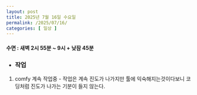```yaml
---
layout: post
title: 2025년 7월 16일 수요일
permalink: /2025/07/16/
categories: [ 일상 ]
---
```

#### 수면 : 새벽 2시 55분 ~ 9시 + 낮잠 45분

* ### 작업
1. comfy 계속 작업중 - 작업은 계속 진도가 나가지만 툴에 익숙해지는것이다보니 코딩처럼 진도가 나가는 기분이 들지 않는다.
